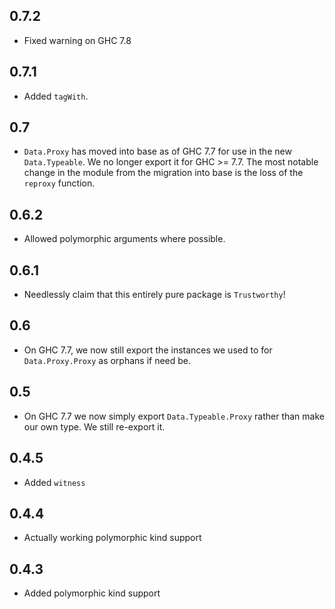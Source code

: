 0.7.2
-----
* Fixed warning on GHC 7.8

0.7.1
-----
* Added `tagWith`.

0.7
---
* `Data.Proxy` has moved into base as of GHC 7.7 for use in the new `Data.Typeable`. We no longer export
  it for GHC >= 7.7. The most notable change in the module from the migration into base is the loss of
  the `reproxy` function.

0.6.2
-----
* Allowed polymorphic arguments where possible.

0.6.1
-----
* Needlessly claim that this entirely pure package is `Trustworthy`!

0.6
---
* On GHC 7.7, we now still export the instances we used to for `Data.Proxy.Proxy` as orphans if need be.

0.5
---
* On GHC 7.7 we now simply export `Data.Typeable.Proxy` rather than make our own type. We still re-export it.

0.4.5
-----
* Added `witness`

0.4.4
-----
* Actually working polymorphic kind support

0.4.3
-----
* Added polymorphic kind support

